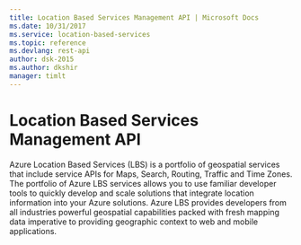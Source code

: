 ```yaml
---
title: Location Based Services Management API | Microsoft Docs
ms.date: 10/31/2017
ms.service: location-based-services
ms.topic: reference
ms.devlang: rest-api
author: dsk-2015
ms.author: dkshir
manager: timlt
---
```


# Location Based Services Management API

Azure Location Based Services (LBS) is a portfolio of geospatial services that include service APIs for Maps, Search, Routing, Traffic and Time Zones. The portfolio of Azure LBS services allows you to use familiar developer tools to quickly develop and scale solutions that integrate location information into your Azure solutions. Azure LBS provides developers from all industries powerful geospatial capabilities packed with fresh mapping data imperative to providing geographic context to web and mobile applications. 